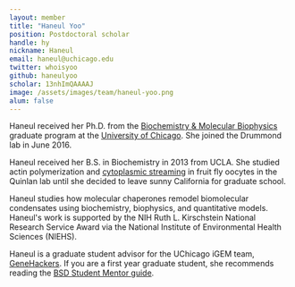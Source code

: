 ```yaml
---
layout: member
title: "Haneul Yoo"
position: Postdoctoral scholar
handle: hy
nickname: Haneul
email: haneul@uchicago.edu
twitter: whoisyoo
github: haneulyoo
scholar: 13nhImQAAAAJ
image: /assets/images/team/haneul-yoo.png
alum: false
---
```

Haneul received her Ph.D. from the [Biochemistry & Molecular Biophysics][1] graduate program at the [University of Chicago][2]. She joined the Drummond lab in June 2016. 

Haneul received her B.S. in Biochemistry in 2013 from UCLA. She studied actin polymerization and [cytoplasmic streaming][3] in fruit fly oocytes in the Quinlan lab until she decided to leave sunny California for graduate school. 

Haneul studies how molecular chaperones remodel biomolecular condensates using biochemistry, biophysics, and quantitative models. Haneul's work is supported by the NIH Ruth L. Kirschstein National Research Service Award via the National Institute of Environmental Health Sciences (NIEHS). 

Haneul is a graduate student advisor for the UChicago iGEM team, [GeneHackers][4]. If you are a first year graduate student, she recommends reading the [BSD Student Mentor guide][5].


[1]: http://bmb.uchospitals.edu/
[2]: http://www.uchicago.edu
[3]: https://www.youtube.com/watch?v=9iQAOdVosx0
[4]: https://2019.igem.org/Team:UChicago/Team
[5]: https://biosciences.uchicago.edu/current-students/resources/BSD-student-mentor-guide